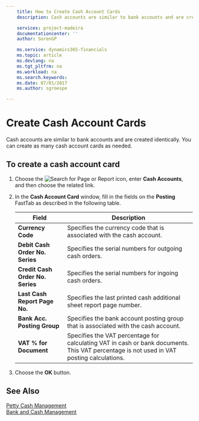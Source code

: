 ```yaml
---
    title: How to Create Cash Account Cards
    description: Cash accounts are similar to bank accounts and are created identically. You can create as many cash account cards as needed.

    services: project-madeira 
    documentationcenter: ''
    author: SorenGP

    ms.service: dynamics365-financials
    ms.topic: article
    ms.devlang: na
    ms.tgt_pltfrm: na
    ms.workload: na
    ms.search.keywords:
    ms.date: 07/01/2017
    ms.author: sgroespe

---
```

# Create Cash Account Cards
Cash accounts are similar to bank accounts and are created identically. You can create as many cash account cards as needed.  

## To create a cash account card  

1.  Choose the ![Search for Page or Report](../../media/ui-search/search_small.png "Search for Page or Report icon") icon, enter **Cash Accounts**, and then choose the related link.  
2.  In the **Cash Account Card** window, fill in the fields on the **Posting** FastTab as described in the following table.  

    |Field|Description|  
    |---------------------------------|---------------------------------------|  
    |**Currency Code**|Specifies the currency code that is associated with the cash account.|  
    |**Debit Cash Order No. Series**|Specifies the serial numbers for outgoing cash orders.|  
    |**Credit Cash Order No. Series**|Specifies the serial numbers for ingoing cash orders.|  
    |**Last Cash Report Page No.**|Specifies the last printed cash additional sheet report page number.|  
    |**Bank Acc. Posting Group**|Specifies the bank account posting group that is associated with the cash account.|  
    |**VAT % for Document**|Specifies the VAT percentage for calculating VAT in cash or bank documents. This VAT percentage is not used in VAT posting calculations.|  

3.  Choose the **OK** button.  

## See Also  
 [Petty Cash Management](petty-cash-management.md)   
 [Bank and Cash Management](bank-and-cash-management.md)
